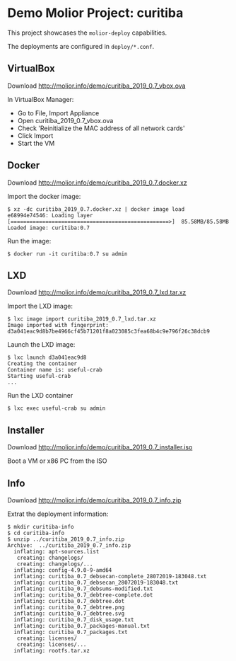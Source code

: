 # Demo Molior Project: curitiba

This project showcases the `molior-deploy` capabilities.

The deployments are configured in `deploy/*.conf`.

## VirtualBox

Download http://molior.info/demo/curitiba_2019_0.7_vbox.ova

In VirtualBox Manager:
* Go to File, Import Appliance
* Open curitiba_2019_0.7_vbox.ova
* Check 'Reinitialize the MAC address of all network cards'
* Click Import
* Start the VM

## Docker

Download http://molior.info/demo/curitiba_2019_0.7.docker.xz

Import the docker image:
```shell
$ xz -dc curitiba_2019_0.7.docker.xz | docker image load
e68994e74546: Loading layer [==================================================>]  85.58MB/85.58MB
Loaded image: curitiba:0.7
```

Run the image:
```shell
$ docker run -it curitiba:0.7 su admin
```

## LXD

Download http://molior.info/demo/curitiba_2019_0.7_lxd.tar.xz

Import the LXD image:
```shell
$ lxc image import curitiba_2019_0.7_lxd.tar.xz
Image imported with fingerprint: d3a041eac9d8b7be4966cf45b71201f8a023085c3fea68b4c9e796f26c38dcb9
```

Launch the LXD image:
```shell
$ lxc launch d3a041eac9d8
Creating the container
Container name is: useful-crab
Starting useful-crab
...
```

Run the LXD container
```shell
$ lxc exec useful-crab su admin
```

## Installer

Download http://molior.info/demo/curitiba_2019_0.7_installer.iso

Boot a VM or x86 PC from the ISO

## Info

Download http://molior.info/demo/curitiba_2019_0.7_info.zip

Extrat the deployment information:
```shell
$ mkdir curitiba-info
$ cd curitiba-info
$ unzip ../curitiba_2019_0.7_info.zip
Archive:  ../curitiba_2019_0.7_info.zip
  inflating: apt-sources.list
   creating: changelogs/
   creating: changelogs/...
  inflating: config-4.9.0-9-amd64
  inflating: curitiba_0.7_debsecan-complete_28072019-183048.txt
  inflating: curitiba_0.7_debsecan_28072019-183048.txt
  inflating: curitiba_0.7_debsums-modified.txt
  inflating: curitiba_0.7_debtree-complete.dot
  inflating: curitiba_0.7_debtree.dot
  inflating: curitiba_0.7_debtree.png
  inflating: curitiba_0.7_debtree.svg
  inflating: curitiba_0.7_disk_usage.txt
  inflating: curitiba_0.7_packages-manual.txt
  inflating: curitiba_0.7_packages.txt
   creating: licenses/
   creating: licenses/...
  inflating: rootfs.tar.xz
```


